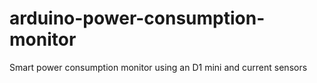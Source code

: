 # arduino-power-consumption-monitor
Smart power consumption monitor using an D1 mini and current sensors
